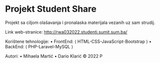 # Projekt Student Share
Projekt sa ciljom olašavanja i pronalaska materijala vezanih uz sam strudij.

Link web-stranice: http://rwa032022.studenti.sumit.sum.ba/

Korištene tehnologije: 
• FrontEnd: ⟨ HTML-CSS-JavaScript-Bootstrap ⟩
• BackEnd: ⟨ PHP-Laravel-MySQL ⟩

Autori:
• Mihaela Martić
• Dario Klarić
© 2022 
P
